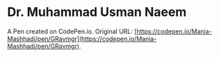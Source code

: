 # Dr. Muhammad Usman Naeem

A Pen created on CodePen.io. Original URL: [https://codepen.io/Mania-Mashhadi/pen/GRavmgr](https://codepen.io/Mania-Mashhadi/pen/GRavmgr).

